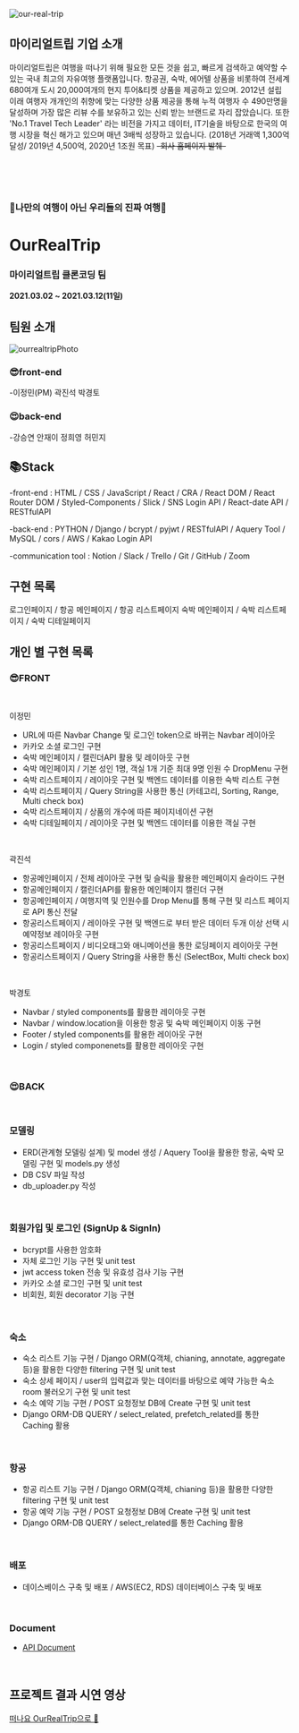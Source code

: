 ![our-real-trip](https://user-images.githubusercontent.com/75108432/111068776-848f8780-850d-11eb-8f2c-6f7c5949f210.png)

## 마이리얼트립 기업 소개

마이리얼트립은 여행을 떠나기 위해 필요한 모든 것을 쉽고, 빠르게 검색하고 예약할 수 있는 국내 최고의 자유여행 플랫폼입니다. 항공권, 숙박, 에어텔 상품을 비롯하여 전세계 680여개 도시 20,000여개의 현지 투어&티켓 상품을 제공하고 있으며. 2012년 설립 이래 여행자 개개인의 취향에 맞는 다양한 상품 제공을 통해 누적 여행자 수 490만명을 달성하며 가장 많은 리뷰 수를 보유하고 있는 신뢰 받는 브랜드로 자리 잡았습니다. 또한 'No.1 Travel Tech Leader' 라는 비전을 가지고 데이터, IT기술을 바탕으로 한국의 여행 시장을 혁신 해가고 있으며 매년 3배씩 성장하고 있습니다. (2018년 거래액 1,300억 달성/ 2019년 4,500억, 2020년 1조원 목표) ~~-회사 홈페이지 발췌-~~

<br>
<br>
<br>

### 🛫나만의 여행이 아닌 우리들의 진짜 여행🛫

# OurRealTrip

### 마이리얼트립 클론코딩 팀

**2021.03.02 ~ 2021.03.12(11일)**

## 팀원 소개

![ourrealtripPhoto](https://user-images.githubusercontent.com/65124480/111019033-fed1e600-83ff-11eb-9ed3-1a77a682027b.jpg)

### 😎front-end

-이정민(PM) 곽진석 박경토

### 😍back-end

-강승연 안재이 정희영 허민지

## 📚Stack

-front-end : HTML / CSS / JavaScript / React / CRA / React DOM / React Router DOM / Styled-Components / Slick / SNS Login API / React-date API / RESTfulAPI

-back-end : PYTHON / Django / bcrypt / pyjwt / RESTfulAPI / Aquery Tool / MySQL / cors / AWS / Kakao Login API

-communication tool : Notion / Slack / Trello / Git / GitHub / Zoom

## 구현 목록

로그인페이지 / 항공 메인페이지 / 항공 리스트페이지
숙박 메인페이지 / 숙박 리스트페이지 / 숙박 디테일페이지

## 개인 별 구현 목록

### 😎FRONT

<br>

이정민

- URL에 따른 Navbar Change 및 로그인 token으로 바뀌는 Navbar 레이아웃 <br>
- 카카오 소셜 로그인 구현 <br>
- 숙박 메인페이지 / 캘린더API 활용 및 레이아웃 구현 <br>
- 숙박 메인페이지 / 기본 성인 1명, 객실 1개 기준 최대 9명 인원 수 DropMenu 구현 <br>
- 숙박 리스트페이지 / 레이아웃 구현 및 백엔드 데이터를 이용한 숙박 리스트 구현 <br>
- 숙박 리스트페이지 / Query String을 사용한 통신 (카테고리, Sorting, Range, Multi check box) <br>
- 숙박 리스트페이지 / 상품의 개수에 따른 페이지네이션 구현 <br>
- 숙박 디테일페이지 / 레이아웃 구현 및 백엔드 데이터를 이용한 객실 구현 <br>

<br>

곽진석

- 항공메인페이지 / 전체 레이아웃 구현 및 슬릭을 활용한 메인페이지 슬라이드 구현
- 항공메인페이지 / 캘린더API를 활용한 메인페이지 캘린더 구현
- 항공메인페이지 / 여행지역 및 인원수를 Drop Menu를 통해 구현 및 리스트 페이지로 API 통신 전달
- 항공리스트페이지 / 레이아웃 구현 및 백엔드로 부터 받은 데이터 두개 이상 선택 시 예약정보 레이아웃 구현
- 항공리스트페이지 / 비디오태그와 애니메이션을 통한 로딩페이지 레이아웃 구현
- 항공리스트페이지 / Query String을 사용한 통신 (SelectBox, Multi check box)

<br>

박경토

- Navbar / styled components를 활용한 레이아웃 구현
- Navbar / window.location을 이용한 항공 및 숙박 메인페이지 이동 구현
- Footer / styled components를 활용한 레이아웃 구현
- Login / styled componenets를 활용한 레이아웃 구현

<br>

### 😍BACK

<br>

### 모델링

- ERD(관계형 모델링 설계) 및 model 생성 / Aquery Tool을 활용한 항공, 숙박 모델링 구현 및 models.py 생성
- DB CSV 파일 작성
- db_uploader.py 작성

<br>

### 회원가입 및 로그인 (SignUp & SignIn)

- bcrypt를 사용한 암호화
- 자체 로그인 기능 구현 및 unit test 
- jwt access token 전송 및 유효성 검사 기능 구현
- 카카오 소셜 로그인 구현 및 unit test
- 비회원, 회원 decorator 기능 구현 

<br>

### 숙소

- 숙소 리스트 기능 구현 / Django ORM(Q객체, chianing, annotate, aggregate 등)을 활용한 다양한 filtering 구현 및 unit test
- 숙소 상세 페이지 / user의 입력값과 맞는 데이터를 바탕으로 예약 가능한 숙소 room 불러오기 구현 및 unit test
- 숙소 예약 기능 구현 / POST 요청정보 DB에 Create 구현 및 unit test 
- Django ORM-DB QUERY / select_related, prefetch_related를 통한 Caching 활용

<br>

### 항공


- 항공 리스트 기능 구현 / Django ORM(Q객체, chianing 등)을 활용한 다양한 filtering 구현 및 unit test
- 항공 예약 기능 구현 / POST 요청정보 DB에 Create 구현 및 unit test 
- Django ORM-DB QUERY / select_related를 통한 Caching 활용

<br>

### 배포 

- 데이스베이스 구축 및 배포 / AWS(EC2, RDS) 데이터베이스 구축 및 배포

<br>

### Document

- [API Document](https://www.notion.so/API-Document-e1c56cbbc3a3418b8f1d211aaf4fcd71, "API Document")

<br>

## 프로젝트 결과 시연 영상

[떠나요 OurRealTrip으로 🛫](https://www.youtube.com/watch?v=bpsRyUtgs-8)
